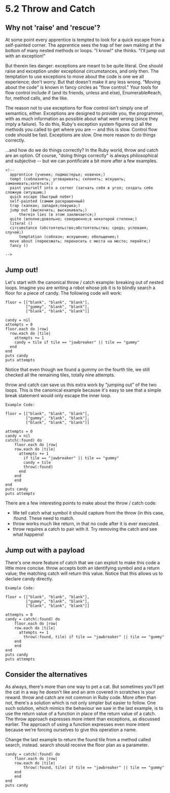 ﻿# 5.2 Throw and Catch #

## Why not 'raise' and 'rescue'? ##

At some point every apprentice is tempted to look for a quick escape from a self-painted corner. The apprentice sees the trap of her own making at the bottom of many nested methods or loops. "I know!" she thinks. "I'll jump out with an exception!"

But therein lies danger: exceptions are meant to be quite literal. One should raise and exception under exceptional circumstances, and only then. The temptation to use exceptions to move about the code is one we all experience; don't worry. But that doesn't make it any less wrong. "Moving about the code" is known in fancy circles as "flow control." Your tools for flow control include if (and its friends, unless and else), Enumerable#each, for, method calls, and the like.

The reason not to use exceptions for flow control isn't simply one of semantics, either. Exceptions are designed to provide you, the programmer, with as much information as possible about what went wrong (since they imply a failure). To do this, Ruby's exception system figures out all the methods you called to get where you are -- and this is slow. Control flow code should be fast. Exceptions are slow. One more reason to do things correctly.

...and how do we do things correctly? In the Ruby world, throw and catch are an option. Of course, "doing things correctly" is always philosophical and subjective -- but we can pontificate a bit more after a few examples.

	<!--
	  apprentice (ученик; подмастерье; новичок;)
	  tempt (соблазнять; уговаривать; склонять; искушать; заманивать;хотеться;)
	  paint yourself into a corner (загнать себя в угол; создать себе сложную ситуацию;)
	  quick escape (быстрый побег)
	  self-painted (самим раскрашенный)
	  trap (капкан; западня;ловушка;)
	  jump out (выскочить; выскакивать;)
          therein lies (в этом заключается;)
	  quite (вполне;довольно; совершенно;в некоторой степени;)
	  literal ()
	  circumstance (обстоятельство;обстоятельства; среда; условаия; случай;)
          temptation (соблазн; искушение; обольщение;)
	  move about (переезжать; переносить с места на место; перейти;)
	  fancy ()
	  
	-->

## Jump out! ##

Let's start with the canonical throw / catch example: breaking out of nested loops. Imagine you are writing a robot whose job it is to blindly search a floor for a piece of candy. The following code will work:

	floor = [["blank", "blank", "blank"],
	         ["gummy", "blank", "blank"],
	         ["blank", "blank", "blank"]]

	candy = nil
	attempts = 0
	floor.each do |row|
	  row.each do |tile|
	    attempts += 1
	    candy = tile if tile == "jawbreaker" || tile == "gummy"
	  end
	end
	puts candy
	puts attempts

Notice that even though we found a gummy on the fourth tile, we still checked all the remaining tiles, totally nine attempts.

throw and catch can save us this extra work by "jumping out" of the two loops. This is the canonical example because it's easy to see that a simple break statement would only escape the inner loop.

	Example Code:

	floor = [["blank", "blank", "blank"],
	         ["gummy", "blank", "blank"],
	         ["blank", "blank", "blank"]]
 
	attempts = 0
	candy = nil
	catch(:found) do
	    floor.each do |row|
	    row.each do |tile|
	      attempts += 1
	        if tile == "jawbreaker" || tile == "gummy"
	        candy = tile
	        throw(:found)
	      end
	    end
	    end
	end
	puts candy
	puts attempts
 


There are a few interesting points to make about the throw / catch code:

* We tell catch what symbol it should capture from the throw (in this case, :found. These need to match.
* throw works much like return, in that no code after it is ever executed.
* throw requires a catch to pair with it. Try removing the catch and see what happens!



## Jump out with a payload ##

There's one more feature of catch that we can exploit to make this code a little more concise. throw accepts both an identifying symbol and a return value; the matching catch will return this value. Notice that this allows us to declare candy directly.

	Example Code:

	floor = [["blank", "blank", "blank"],
	         ["gummy", "blank", "blank"],
	         ["blank", "blank", "blank"]]
 
	attempts = 0
	candy = catch(:found) do
	    floor.each do |row|
	    row.each do |tile|
	      attempts += 1
	        throw(:found, tile) if tile == "jawbreaker" || tile == "gummy"
	    end
	    end
	end
	puts candy
	puts attempts

## Consider the alternatives ##

As always, there's more than one way to pet a cat. But sometimes you'll pet the cat in a way he doesn't like and an arm covered in scratches is your reward. throw and catch are not common in Ruby code. More often than not, there's a solution which is not only simpler but easier to follow. One such solution, which mimics the behaviour we saw in the last example, is to use the return value of a function in place of the return value of a catch. The throw approach expresses more intent than exceptions, as discussed earlier. The approach of using a function expresses even more intent because we're forcing ourselves to give this operation a name.

Change the last example to return the found tile from a method called search, instead. search should receive the floor plan as a parameter.

 
	candy = catch(:found) do
	    floor.each do |row|
	    row.each do |tile|
	        throw(:found, tile) if tile == "jawbreaker" || tile == "gummy"
	    end
	    end
	end
	puts candy
 
